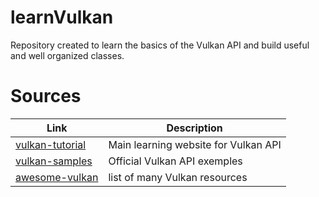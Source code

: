 # learnVulkan
Repository created to learn the basics of the Vulkan API and build useful and well organized classes.

# Sources

| Link                                                             | Description                           |
| ---------------------------------------------------------------- | ------------------------------------- |
| [vulkan-tutorial](https://vulkan-tutorial.com/)                  | Main learning website for Vulkan  API |
| [vulkan-samples](https://github.com/khronosGroup/Vulkan-samples) | Official Vulkan API exemples          |
| [awesome-vulkan](!https://github.com/vinjn/awesome-vulkan)       | list of many Vulkan resources         |


